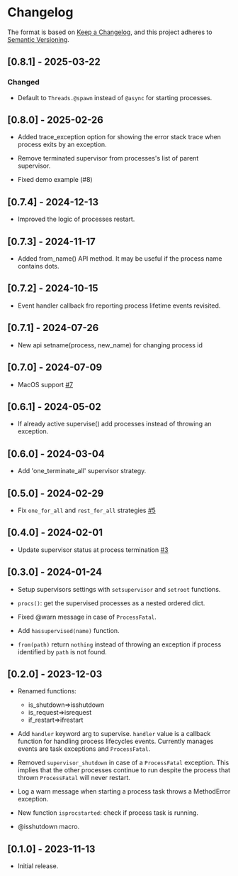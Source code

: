 # Changelog

The format is based on [Keep a Changelog](https://keepachangelog.com/en/1.1.0/),
and this project adheres to [Semantic Versioning](https://semver.org/spec/v2.0.0.html).

## [0.8.1] - 2025-03-22

### Changed

- Default to `Threads.@spawn` instead of `@async` for starting processes.

## [0.8.0] - 2025-02-26

- Added trace_exception option for showing the error stack trace when process exits by an exception.

- Remove terminated supervisor from processes's list of parent supervisor.

- Fixed demo example (#8)

## [0.7.4] - 2024-12-13

- Improved the logic of processes restart.

## [0.7.3] - 2024-11-17

- Added from_name() API method. It may be useful if the process name contains dots.

## [0.7.2] - 2024-10-15

- Event handler callback fro reporting process lifetime events revisited.

## [0.7.1] - 2024-07-26

- New api setname(process, new_name) for changing process id

## [0.7.0] - 2024-07-09

- MacOS support [#7](https://github.com/cardo-org/Visor.jl/pull/7)

## [0.6.1] - 2024-05-02

- If already active supervise() add processes instead of throwing an exception.  

## [0.6.0] - 2024-03-04

- Add 'one_terminate_all' supervisor strategy.

## [0.5.0] - 2024-02-29

- Fix `one_for_all` and `rest_for_all` strategies [#5](https://github.com/cardo-org/Visor.jl/issues/5)

## [0.4.0] - 2024-02-01

- Update supervisor status at process termination [#3](https://github.com/cardo-org/Visor.jl/issues/3)

## [0.3.0] - 2024-01-24

- Setup supervisors settings with `setsupervisor` and `setroot` functions.

- `procs()`: get the supervised processes as a nested ordered dict.

- Fixed @warn message in case of `ProcessFatal`.

- Add `hassupervised(name)` function.

- `from(path)` return `nothing` instead of throwing an exception if process identified by `path` is not found.  

## [0.2.0] - 2023-12-03

- Renamed functions:
  - is_shutdown=>isshutdown
  - is_request=>isrequest
  - if_restart=>ifrestart

- Add `handler` keyword arg to supervise. `handler` value is a callback function for handling process lifecycles events. Currently manages events are task exceptions and `ProcessFatal`.
  
- Removed `supervisor_shutdown` in case of a `ProcessFatal` exception. This implies that the other processes continue to run despite the process that thrown `ProcessFatal` will never restart.

- Log a warn message when starting a process task throws a MethodError exception.

- New function `isprocstarted`: check if process task is running.
  
- @isshutdown macro.

## [0.1.0] - 2023-11-13

- Initial release.
